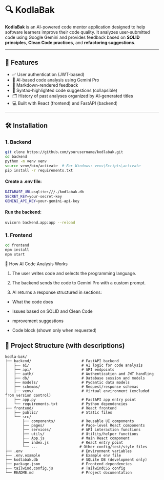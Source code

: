 # 🔍 KodlaBak

**KodlaBak** is an AI-powered code mentor application designed to help software learners improve their code quality. It
analyzes user-submitted code using Google Gemini and provides feedback based on **SOLID principles**, **Clean Code
practices**, and **refactoring suggestions**.

---

## 🚀 Features

- ✅ User authentication (JWT-based)
- 🤖 AI-based code analysis using Gemini Pro
- 📝 Markdown-rendered feedback
- 🌈 Syntax-highlighted code suggestions (collapsible)
- 🗂️ History of past analyses organized by AI-generated titles
- 💻 Built with React (frontend) and FastAPI (backend)

---

## 🛠️ Installation

### 1. Backend

```bash
git clone https://github.com/yourusername/kodlabak.git
cd backend
python -m venv venv
source venv/bin/activate  # For Windows: venv\Scripts\activate
pip install -r requirements.txt
```

#### Create a .env file:

```bash
DATABASE_URL=sqlite:///./kodlabak.db
SECRET_KEY=your-secret-key
GEMINI_API_KEY=your-gemini-api-key
```

#### Run the backend:

```bash
uvicorn backend.app:app --reload
```

### 1. Frontend

```bash
cd frontend
npm install
npm start
```

🧠 How AI Code Analysis Works

1. The user writes code and selects the programming language.

2. The backend sends the code to Gemini Pro with a custom prompt.

3. AI returns a response structured in sections:

- What the code does

- Issues based on SOLID and Clean Code

- mprovement suggestions

- Code block (shown only when requested)

## 📁 Project Structure (with descriptions)

```
kodla-bak/
├── backend/                       # FastAPI backend
│   ├── ai/                        # AI logic for code analysis
│   ├── api/                       # API endpoints
│   ├── auth/                      # Authentication and JWT handling
│   ├── db/                        # Database session and models
│   ├── models/                    # Pydantic data models
│   ├── schemas/                   # Request/response schemas
│   ├── venv/                      # Virtual environment (excluded from version control)
│   ├── app.py                     # FastAPI app entry point
│   └── requirements.txt           # Python dependencies
├── frontend/                      # React frontend
│   ├── public/                    # Static files
│   └── src/
│       ├── components/            # Reusable UI components
│       ├── pages/                 # Page-level React components
│       ├── services/              # API interaction functions
│       ├── utils/                 # Utility/helper functions
│       ├── App.js                 # Main React component
│       ├── index.js               # React entry point
│       └── ...                   # Other config/test/style files
├── .env                           # Environment variables
├── .env.example                   # Example env file
├── kodlabak.db                    # SQLite DB (development only)
├── package.json                   # Frontend dependencies
├── tailwind.config.js             # TailwindCSS config
└── README.md                      # Project documentation
```
